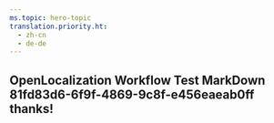 ```yaml
---
ms.topic: hero-topic
translation.priority.ht: 
  - zh-cn
  - de-de
---
```

## OpenLocalization Workflow Test MarkDown 81fd83d6-6f9f-4869-9c8f-e456eaeab0ff thanks!
